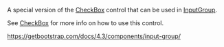 A special version of the [CheckBox](/docs/controls/bootstrap4/CheckBox/{branch}) control that can be used in [InputGroup](/docs/controls/bootstrap4/InputGroup/{branch}).

See [CheckBox](/docs/controls/bootstrap4/CheckBox/{branch}) for more info on how to use this control.

<https://getbootstrap.com/docs/4.3/components/input-group/>
